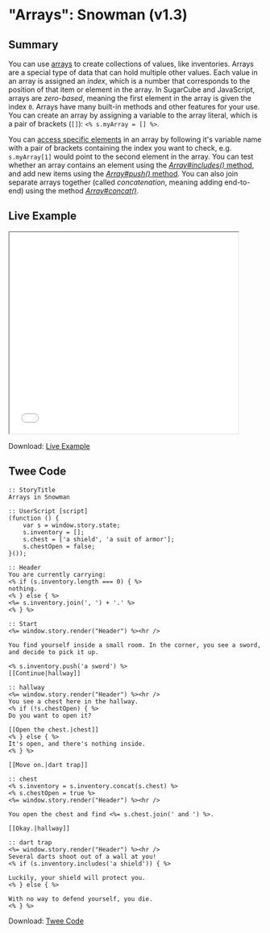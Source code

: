 # "Arrays": Snowman (v1.3)

## Summary

You can use [arrays](https://developer.mozilla.org/en-US/docs/Web/JavaScript/Reference/Global_Objects/Array) to create collections of values, like inventories. Arrays are a special type of data that can hold multiple other values. Each value in an array is assigned an *index*, which is a number that corresponds to the position of that item or element in the array. In SugarCube and JavaScript, arrays are *zero-based*, meaning the first element in the array is given the index `0`. Arrays have many built-in methods and other features for your use. You can create an array by assigning a variable to the array literal, which is a pair of brackets (`[]`): `<% s.myArray = [] %>`.

You can [access specific elements](https://developer.mozilla.org/en-US/docs/Web/JavaScript/Reference/Global_Objects/Array#Accessing_array_elements) in an array by following it's variable name with a pair of brackets containing the index you want to check, e.g. `s.myArray[1]` would point to the second element in the array. You can test whether an array contains an element using the [*Array#includes()* method](https://developer.mozilla.org/en-US/docs/Web/JavaScript/Reference/Global_Objects/Array/includes), and add new items using the [*Array#push()* method](https://developer.mozilla.org/en-US/docs/Web/JavaScript/Reference/Global_Objects/Array/push). You can also join separate arrays together (called *concatenation*, meaning adding end-to-end) using the method [*Array#concat()*](https://developer.mozilla.org/en-US/docs/Web/JavaScript/Reference/Global_Objects/Array/concat).

## Live Example

<section>
<iframe src="snowman_arrays_example.html" height=400 width=90%></iframe>


Download: <a href="snowman_arrays_example.html" target="_blank">Live Example</a>
</section>

## Twee Code

```
:: StoryTitle
Arrays in Snowman

:: UserScript [script]
(function () {
    var s = window.story.state;
    s.inventory = [];
    s.chest = ['a shield', 'a suit of armor'];
    s.chestOpen = false;
}());

:: Header
You are currently carrying: 
<% if (s.inventory.length === 0) { %>
nothing.
<% } else { %>
<%= s.inventory.join(', ') + '.' %>
<% } %>

:: Start
<%= window.story.render("Header") %><hr />

You find yourself inside a small room. In the corner, you see a sword, and decide to pick it up.

<% s.inventory.push('a sword') %>
[[Continue|hallway]]

:: hallway
<%= window.story.render("Header") %><hr />
You see a chest here in the hallway.
<% if (!s.chestOpen) { %>
Do you want to open it?

[[Open the chest.|chest]]
<% } else { %>
It's open, and there's nothing inside.
<% } %>

[[Move on.|dart trap]]

:: chest
<% s.inventory = s.inventory.concat(s.chest) %>
<% s.chestOpen = true %>
<%= window.story.render("Header") %><hr />

You open the chest and find <%= s.chest.join(' and ') %>.

[[Okay.|hallway]]

:: dart trap
<%= window.story.render("Header") %><hr />
Several darts shoot out of a wall at you!
<% if (s.inventory.includes('a shield')) { %>

Luckily, your shield will protect you.
<% } else { %>

With no way to defend yourself, you die.
<% } %>
```

Download: <a href="snowman_arrays_twee.txt" target="_blank">Twee Code</a>
